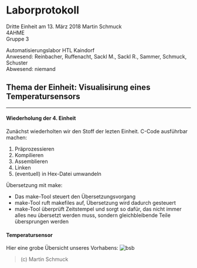 # Laborprotokoll  
Dritte Einheit am 13. März 2018 
Martin Schmuck  
4AHME  
Gruppe 3

Automatisierungslabor HTL Kaindorf  
Anwesend: Reinbacher, Ruffenacht, Sackl M., Sackl R., Sammer, Schmuck, Schuster  
Abwesend: niemand 

## Thema der Einheit: Visualisirung eines Temperatursensors
__________________________________________________
#### Wiederholung der 4. Einheit  
Zunächst wiederholten wir den Stoff der lezten Einheit. 
C-Code ausführbar machen:
  1. Präprozessieren
  1. Kompilieren
  1. Assemblieren
  1. Linken
  1. (eventuell) in Hex-Datei umwandeln
  
Übersetzung mit make:
 * Das make-Tool steuert den Übersetzungsvorgang
 * make-Tool ruft makefiles auf, Übersetzung wird dadurch gesteuert
 * make-Tool überprüft Zeitstempel und sorgt so dafür, das nicht immer alles neu übersetzt werden muss, sondern gleichbleibende Teile übersprungen werden
 
#### Temperatursensor

Hier eine grobe Übersicht unseres Vorhabens: 
![bsb](m14-la1-sx/smumam14/resources/shure_uebersicht.svg)
>(c) Martin Schmuck
